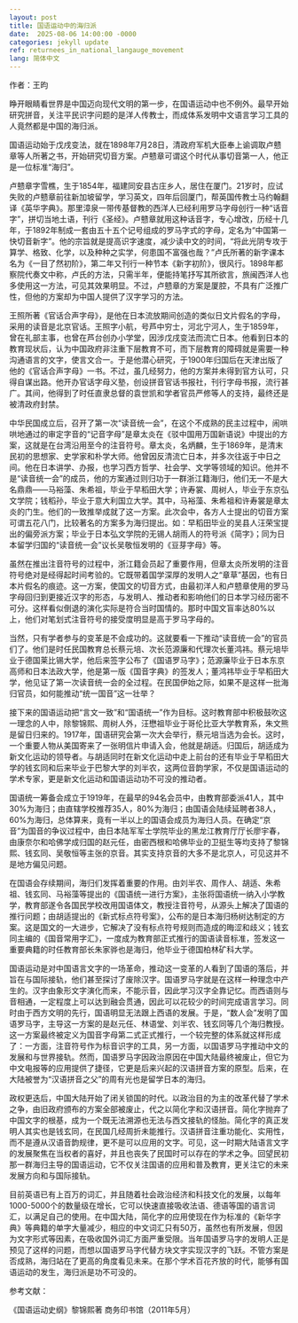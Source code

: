 ```yaml
---
layout: post
title: 国语运动中的海归派
date:  2025-08-06 14:00:00 -0000
categories: jekyll update
ref: returnees_in_national_langauge_movement
lang: 简体中文
---
```



作者：王昀

睁开眼睛看世界是中国迈向现代文明的第一步，在国语运动中也不例外。最早开始研究拼音，关注平民识字问题的是洋人传教士，而成体系发明中文语言学习工具的人竟然都是中国的海归派。

国语运动始于戊戌变法，就在1898年7月28日，清政府军机大臣奉上谕调取卢戆章等人所著之书，开始研究切音方案。卢戆章可谓这个时代从事切音第一人，他正是一位标准“海归”。

卢戆章字雪樵，生于1854年，福建同安县古庄乡人，居住在厦门。21岁时，应试失败的卢戆章前往新加坡留学，学习英文，四年后回厦门，帮英国传教士马约翰翻译《英华字典》。那里漳泉一带传基督教的西洋人已经利用罗马字母创行一种“话音字”，拼切当地土语，刊行《圣经》。卢戆章就用这种话音字，专心增改，历经十几年，于1892年制成一套由五十五个记号组成的罗马字式的字母，定名为“中国第一快切音新字”。他的宗旨就是提高识字速度，减少读中文的时间，“将此光阴专攻于算学、格致、化学，以及种种之实学，何患国不富强也哉？”卢氏所著的新字课本名为《一目了然初阶》，第二年又刊行一种节本《新字初阶》，很风行。1898年都察院代奏文中称，卢氏的方法，只需半年，便能持笔抒写其所欲言，旅闽西洋人也多使用这一方法，可见其效果明显。不过，卢戆章的方案是厦腔，不具有广泛推广性，但他的方案却为中国人提供了汉字学习的方法。

王照所著《官话合声字母》，是他在日本流放期间创造的类似日文片假名的字母，采用的读音是北京官话。王照字小航，号芦中穷士，河北宁河人，生于1859年，曾在礼部主事，也曾在芦台创办小学堂，因涉戊戌变法而流亡日本。他看到日本的教育现状后，认为中国政府非注重下层教育不可，而下层教育的障碍就是需要一种沟通语言的文字，使言文合一。于是他潜心研究，于1900年归国后在天津出版了他的《官话合声字母》一书。不过，虽几经努力，他的方案并未得到官方认可，只得自谋出路。他开办官话字母义塾，创设拼音官话书报社，刊行字母书报，流行甚广。其间，他得到了时任直隶总督的袁世凯和学者官员严修等人的支持，最终还是被清政府封禁。

中华民国成立后，召开了第一次“读音统一会”，在这个不成熟的民主过程中，闹哄哄地通过的审定字音的“记音字母”是章太炎在《驳中国用万国新语说》中提出的方案，这就是在台湾沿用至今的注音符号。章太炎，名炳麟，生于1869年，是清末民初的思想家、史学家和朴学大师。他曾因反清流亡日本，并多次往返于中日之间。他在日本讲学、办报，也学习西方哲学、社会学、文学等领域的知识。他并不是“读音统一会”的成员，他的方案通过则归功于一群浙江籍海归，他们无一不是大名鼎鼎——马裕藻、朱希祖，毕业于早稻田大学；许寿裳、周树人，毕业于东京弘文学院；钱稻孙，毕业于意大利国立大学。其中，马裕藻、朱希祖和许寿裳是章太炎的门生。他们的一致推举成就了这一方案。此次会中，各方人士提出的切音方案可谓五花八门，比较著名的方案多为海归提出。如：早稻田毕业的吴县人汪荣宝提出的偏旁派方案；毕业于日本弘文学院的无锡人胡雨人的符号派《简字》；同为日本留学归国的“读音统一会”议长吴敬恒发明的《豆芽字母》等。

虽然在推出注音符号的过程中，浙江籍会员起了重要作用，但章太炎所发明的注音符号绝对是经得起时间考验的。它既带着国学深厚的发明人之“章草”基因，也有日本片假名的痕迹。这一方案，使国文的切音方式，由最初洋人和卢戆章使用的罗马字母回归到更接近汉字的形态，与发明人、推动者和影响他们的日本学习经历密不可分。这样看似倒退的演化实际是符合当时国情的。那时中国文盲率达80%以上，他们对笔划式注音符号的接受度明显是高于罗马字母的。

当然，只有学者参与的变革是不会成功的。这就要看一下推动“读音统一会”的官员们了。他们是时任民国教育总长蔡元培、次长范源廉和代理次长董鸿祎。蔡元培毕业于德国莱比锡大学，他后来签字公布了《国语罗马字》；范源廉毕业于日本东京高师和日本法政大学，他是第一版《国音字典》的签发人；董鸿祎毕业于早稻田大学，他见证了第一次读音统一会的全过程。在民国伊始之际，如果不是这样一批海归官员，如何能推动“统一国音”这一壮举？

接下来的国语运动把“言文一致”和“国语统一”作为目标。这时教育部中积极鼓吹这一理念的人中，除黎锦熙、周树人外，汪懋祖毕业于哥伦比亚大学教育系，朱文熊是留日归来的。1917年，国语研究会第一次大会举行，蔡元培当选为会长。这时，一个重要人物从美国寄来了一张明信片申请入会，他就是胡适。归国后，胡适成为新文化运动的领导者。与胡适同时在新文化运动中走上前台的还有毕业于早稻田大学的钱玄同和后来毕业于巴黎大学的刘半农，这两位音韵学家，不仅是国语运动的学术专家，更是新文化运动和国语运动功不可没的推动者。

国语统一筹备会成立于1919年，在最早的94名会员中，由教育部委派41人，其中30%为海归；由直辖学校推荐35人，80%为海归；由国语会陆续延聘者38人，60%为海归，总体算来，竟有一半以上的国语会成员为海归人员。在确定“京音”为国音的争议过程中，由日本陆军军士学院毕业的黑龙江教育厅厅长廖宇春，由康奈尔和哈佛学成归国的赵元任，由密西根和哈佛毕业的卫挺生等均支持了黎锦熙、钱玄同、吴敬恒等主张的京音。其实支持京音的大多不是北京人，可见这并不是地方偏见问题。

在国语会存续期间，海归们发挥着重要的作用。由刘半农、周作人、胡适、朱希祖、钱玄同、马裕藻等提出的《国语统一进行方案》，主张将国语统一纳入小学教学，教育部遂令各国民学校改用国语体文，教授注音符号，从源头上解决了国语的推行问题；由胡适提出的《新式标点符号案》，公布的是日本海归杨树达制定的方案。这是国文的一大进步，它解决了没有标点符号规则而造成的晦涩和歧义；钱玄同主编的《国音常用字汇》，一度成为教育部正式推行的国语读音标准，签发这一重要典籍的时任教育部长朱家骅也是海归，他毕业于德国柏林矿科大学。

国语运动是对中国语言文字的一场革命，推动这一变革的人看到了国语的落后，并旨在与国际接轨，他们甚至探讨了废除汉字。国语罗马字就是在这样一种理念中产生的。汉字由象形文字演化而来，不能示音，因此学习汉字全靠记忆。而西语则与音相通，一定程度上可以达到融会贯通，因此可以花较少的时间完成语言学习。同时由于西方文明的先行，国语明显无法跟上西语的发展。于是，“数人会”发明了国语罗马字，主导这一方案的是赵元任、林语堂、刘半农、钱玄同等几个海归教授。这一方案最终被定义为国音字母第二式正式推行，一个较完整的体系就这样形成了：一方面，注音符号作为标音识字的工具，另一方面，以国语罗马字推动中文的发展和与世界接轨。然而，国语罗马字因政治原因在中国大陆最终被废止，但它为中文电报等的应用提供了捷径，它更是后来兴起的汉语拼音方案的原型。后来，在大陆被誉为“汉语拼音之父”的周有光也是留学日本的海归。

政权更迭后，中国大陆开始了闭关锁国的时代。以政治目的为主的改革代替了学术之争，由旧政府颁布的方案全部被废止，代之以简化字和汉语拼音。简化字抛弃了中国文字的根基，成为一个既无法溯源也无法与西文接轨的怪胎。简化字的真正发明人其实也是钱玄同，在民国几经周折未能推行。汉语拼音注重功能化、实用性，而不是遵从汉语音韵规律，更不是可以应用的文字。可见，这一时期大陆语言文字的发展聚焦在当权者的喜好，并且也丧失了民国时可以存在的学术之争。回望民初那一群海归主导的国语运动，它不仅关注国语的应用和普及教育，更关注它的未来发展方向和与国际接轨。

目前英语已有上百万的词汇，并且随着社会政治经济和科技文化的发展，以每年1000-5000个的数量级在增长，它可以快速直接吸收法语、德语等国的语言词汇，以满足自己的使用。在中国大陆，简化字的应用使现在作为标准的《新华字典》等典籍的单字大量减少，相应的中文词汇只有50万，虽然也有所发展，但因为文字形式等因素，在吸收国外词汇方面严重受限。当年国语罗马字的发明人正是预见了这样的问题，而想以国语罗马字代替方块文字实现汉字的飞跃。不管方案是否成熟，海归站在了更高的角度看见未来。在那个学术百花齐放的时代，能够有国语运动的发生，海归派是功不可没的。

参考文献：

《国语运动史纲》黎锦熙著  商务印书馆（2011年5月）


